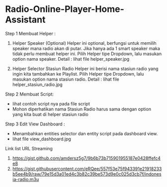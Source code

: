 # Radio-Online-Player-Home-Assistant

Step 1 
Membuat Helper :
1. Helper Speaker (Optional) 
Helper ini optional, berfungsi untuk memilih speaker mana radio akan di putar.
Jika hanya ada 1 smart speaker maka tidak perlu membuat helper ini.
Pilih Helper tipe Dropdown, lalu masukan option nama speaker.
Detail : lihat file helper_speaker.jpg

2. Helper Selector Stasiun Radio
Helper ini berisi nama stasiun radio yang ingin kita tambahkan ke Playlist.
Pilih Helper tipe Dropdown, lalu masukan option nama stasiun radio.
Detail : lihat file helper_stasiun_radio.jpg

Step 2
Membuat Script:
- lihat contoh script nya pada file script
- Mohon diperhatikan nama Stasiun Radio harus sama dengan option yang kita buat di helper stasiun radio

Step 3
Edit View Dashboard :
- Menambahkan entities selector dan entity script pada dashboard view.
- lihat file view_dashboard.jpg

Link list URL Streaming 
1. https://gist.github.com/amdersz5g7/9b6b73b715901955187e0428ffefc4e8
2. https://gist.githubusercontent.com/eRQee/557f53e75f943391e21918233b5ee4b9/raw/79e15d3a01ed4c3b82c39be573d9e0c025d3cb7f/indonesia-radio.m3u
